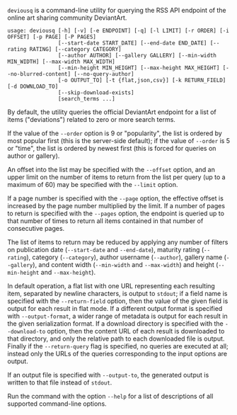 `deviousq` is a command-line utility for querying the RSS API endpoint of the
online art sharing community DeviantArt.

```
usage: deviousq [-h] [-v] [-e ENDPOINT] [-q] [-l LIMIT] [-r ORDER] [-i OFFSET] [-p PAGE] [-P PAGES]
                [--start-date START_DATE] [--end-date END_DATE] [--rating RATING] [--category CATEGORY]
                [--author AUTHOR] [--gallery GALLERY] [--min-width MIN_WIDTH] [--max-width MAX_WIDTH]
                [--min-height MIN_HEIGHT] [--max-height MAX_HEIGHT] [--no-blurred-content] [--no-query-author]
                [-o OUTPUT_TO] [-t {flat,json,csv}] [-k RETURN_FIELD] [-d DOWNLOAD_TO]
                [--skip-download-exists]
                [search_terms ...]
```

By default, the utility queries the official DeviantArt endpoint for a list of
items ("deviations") related to zero or more search terms.

If the value of the `--order` option is 9 or "popularity", the list is ordered
by most popular first (this is the server-side default); if the value of
`--order` is 5 or "time", the list is ordered by newest first (this is forced
for queries on author or gallery).

An offset into the list may be specified with the `--offset` option, and an
upper limit on the number of items to return from the list per query (up to a
maximum of 60) may be specified with the `--limit` option.

If a page number is specified with the `--page` option, the effective offset is
increased by the page number multiplied by the limit. If a number of pages to
return is specified with the `--pages` option, the endpoint is queried up to
that number of times to return all items contained in that number of consecutive
pages.

The list of items to return may be reduced by applying any number of filters on
publication date (`--start-date` and `--end-date`), maturity rating
(`--rating`), category (`--category`), author username (`--author`), gallery
name (`--gallery`), and content width (`--min-width` and `--max-width`) and
height (`--min-height` and `--max-height`).

In default operation, a flat list with one URL representing each resulting
item, separated by newline characters, is output to `stdout`; if a field name
is specified with the `--return-field` option, then the value of the given
field is output for each result in flat mode. If a different output format
is specified with `--output-format`, a wider range of metadata is output for
each result in the given serialization format. If a download directory is
specified with the `--download-to` option, then the content URL of each result
is downloaded to that directory, and only the relative path to each
downloaded file is output. Finally if the `--return-query` flag is specified,
no queries are executed at all; instead only the URLs of the queries
corresponding to the input options are output.

If an output file is specified with `--output-to`, the generated output is
written to that file instead of `stdout`.

Run the command with the option `--help` for a list of descriptions of all
supported command-line options.
